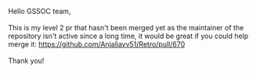 Hello GSSOC team,<BR><BR>
This is my level 2 pr that hasn't been merged yet as the maintainer of the repository isn't active since a long time, it would be great if you could help merge it: https://github.com/Anjaliavv51/Retro/pull/670
<BR><BR>Thank you!
